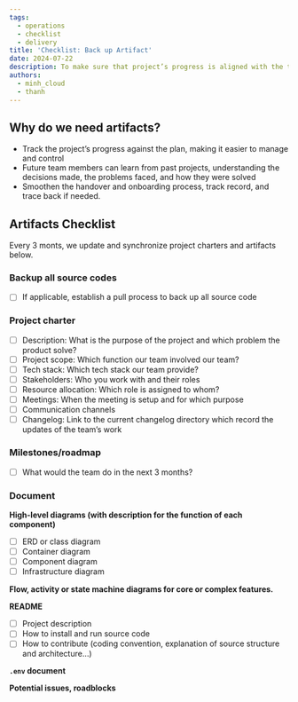 ```yaml
---
tags:
  - operations
  - checklist
  - delivery
title: 'Checklist: Back up Artifact'
date: 2024-07-22
description: To make sure that project’s progress is aligned with the team plan, we collect artifacts every 3 months and save as record of what was done.
authors:
  - minh_cloud
  - thanh
---
```


## Why do we need artifacts?
- Track the project’s progress against the plan, making it easier to manage and control
- Future team members can learn from past projects, understanding the decisions made, the problems faced, and how they were solved
- Smoothen the handover and onboarding process, track record, and trace back if needed.

## Artifacts Checklist
Every 3 monts, we update and synchronize project charters and artifacts below.

### Backup all source codes
 - [ ] If applicable, establish a pull process to back up all source code
  
### Project charter
 - [ ] Description: What is the purpose of the project and which problem the product solve?
 - [ ] Project scope: Which function our team involved our team?
 - [ ] Tech stack: Which tech stack our team provide?
 - [ ] Stakeholders: Who you work with and their roles
 - [ ] Resource allocation: Which role is assigned to whom?
 - [ ] Meetings: When the meeting is setup and for which purpose
 - [ ] Communication channels
 - [ ] Changelog: Link to the current changelog directory which record the updates of the team’s work
         
### Milestones/roadmap
 - [ ] What would the team do in the next 3 months?
         
### Document
**High-level diagrams (with description for the function of each component)**

 - [ ] ERD or class diagram
 - [ ] Container diagram
 - [ ] Component diagram
 - [ ] Infrastructure diagram
           
**Flow, activity or state machine diagrams for core or complex features.**
   
**README**
   - [ ] Project description
   - [ ] How to install and run source code
   - [ ] How to contribute (coding convention, explanation of source structure and architecture…)
           
**`.env` document** 

**Potential issues, roadblocks**